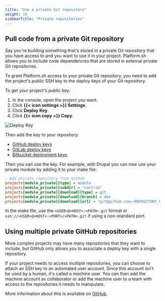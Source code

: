 ```yaml
---
title: "Use a private Git repository"
weight: 10
sidebarTitle: "Private repositories"
---
```


## Pull code from a private Git repository

Say you're building something that's stored in a private Git repository that you have access to
and you want to use it in your project.
Platform.sh allows you to include code dependencies that are stored in external private Git repositories.

To grant Platform.sh access to your private Git repository,
you need to add the project's public SSH key to the deploy keys of your Git repository.

To get your project's public key:

1. In the console, open the project you want.
2. Click **{{< icon settings >}} Settings**.
3. Click **Deploy Key**.
4. Click **{{< icon copy >}} Copy**.

![Deploy Key](/images/management-console/settings-deploy-key.png)

Then add the key to your repository:

* [GitHub deploy keys](https://docs.github.com/en/developers/overview/managing-deploy-keys#deploy-keys) 
* [GitLab deploy keys](https://docs.gitlab.com/ee/user/project/deploy_keys/)
* [Bitbucket deployment keys](https://bitbucket.org/blog/deployment-keys)

Then you can use the key.
For example, with Drupal you can now use your private module by adding it to your make file:

```ini
; Add private repository from GitHub
projects[module_private][type] = module
projects[module_private][subdir] = "contrib"
projects[module_private][download][type] = git
projects[module_private][download][branch] = dev
projects[module_private][download][url] = "git@github.com:<REPOSITORY_PATH>.git"
```

In the make file, use the `<USER>@<HOST>:<PATH>.git` format or `ssh://<USER>@<HOST>:<PORT>/<PATH>.git` if using a non-standard port.

## Using multiple private GitHub repositories

More complex projects may have many repositories that they want to include,
but GitHub only allows you to associate a deploy key with a single repository.

If your project needs to access multiple repositories, you can choose to attach an SSH key to an automated user account.
Since this account isn't be used by a human, it's called a machine user.
You can then add the machine account as collaborator
or add the machine user to a team with access to the repositories it needs to manipulate.

More information about this is available on [GitHub](https://developer.github.com/v3/guides/managing-deploy-keys/#machine-users).

